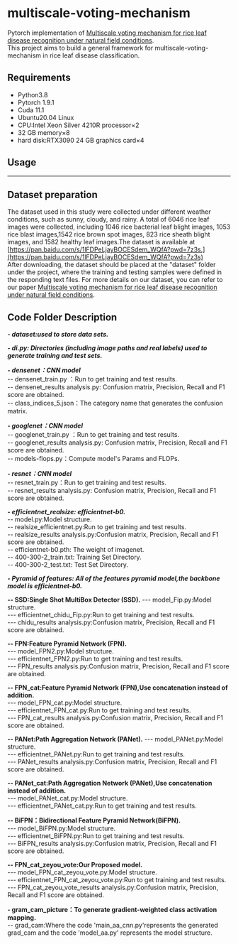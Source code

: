 # multiscale-voting-mechanism
Pytorch implementation of [Multiscale voting mechanism for rice leaf disease recognition under natural field conditions](https://doi.org/10.1002/int.23081).  
This project aims to build a general framework for multiscale-voting-mechanism in rice leaf disease classification.  
## Requirements
* Python3.8  
* Pytorch 1.9.1  
* Cuda 11.1  
* Ubuntu20.04 Linux  
* CPU:Intel Xeon Silver 4210R processor×2  
* 32 GB memory×8  
* hard disk:RTX3090 24 GB graphics card×4  


## Usage
------
## Dataset preparation
The dataset used in this study were collected under different weather conditions, such as sunny, cloudy, and rainy. A total of 6046 rice leaf images were collected, including 1046 rice bacterial leaf blight images, 1053 rice blast images,1542 rice brown spot images, 823 rice sheath blight images, and 1582 healthy leaf images.The dataset is available at [https://pan.baidu.com/s/1lFDPeLjayBOCESdem_WQfA?pwd=7z3s.](https://pan.baidu.com/s/1lFDPeLjayBOCESdem_WQfA?pwd=7z3s)  
After downloading, the dataset should be placed at the "dataset" folder under the project, where the training and testing samples were defined in the responding text files.
For more details on our dataset, you can refer to our paper [Multiscale voting mechanism for rice leaf disease recognition under natural field conditions](https://doi.org/10.1002/int.23081). 

## Code Folder Description  
***- dataset:used to store data sets.***  
  
***- di.py: Directories (including image paths and real labels) used to generate training and test sets.***  
  
***- densenet：CNN model***    
-- densenet_train.py ：Run to get training and test results.  
-- densenet_results analysis.py: Confusion matrix, Precision, Recall and F1 score are obtained.  
-- class_indices_5.json：The category name that generates the confusion matrix.    
  
***- googlenet：CNN model***  
-- googlenet_train.py ：Run to get training and test results.  
-- googlenet_results analysis.py: Confusion matrix, Precision, Recall and F1 score are obtained.  
-- models-flops.py：Compute model's Params and FLOPs.  
  
***- resnet：CNN model***  
-- resnet_train.py：Run to get training and test results.  
-- resnet_results analysis.py: Confusion matrix, Precision, Recall and F1 score are obtained.  
  
***- efficientnet_realsize: efficientnet-b0.***    
-- model.py:Model structure.  
-- realsize_efficientnet.py:Run to get training and test results.  
-- realsize_results analysis.py:Confusion matrix, Precision, Recall and F1 score are obtained.  
-- efficientnet-b0.pth: The weight of imagenet.  
-- 400-300-2_train.txt: Training Set Directory.  
-- 400-300-2_test.txt: Test Set Directory.  


***- Pyramid of features: All of the features pyramid model,the backbone model is efficientnet-b0.***  
  
**-- SSD:Single Shot MultiBox Detector (SSD).** 
--- model_Fip.py:Model structure.  
--- efficientnet_chidu_Fip.py:Run to get training and test results.  
--- chidu_results analysis.py:Confusion matrix, Precision, Recall and F1 score are obtained.  
  
**-- FPN:Feature Pyramid Network (FPN).**  
--- model_FPN2.py:Model structure.  
--- efficientnet_FPN2.py:Run to get training and test results.  
--- FPN_results analysis.py:Confusion matrix, Precision, Recall and F1 score are obtained.  
  
**-- FPN_cat:Feature Pyramid Network (FPN),Use concatenation instead of addition.**  
--- model_FPN_cat.py:Model structure.  
--- efficientnet_FPN_cat.py:Run to get training and test results.  
--- FPN_cat_results analysis.py:Confusion matrix, Precision, Recall and F1 score are obtained.  
  
**-- PANet:Path Aggregation Network (PANet).**
--- model_PANet.py:Model structure.  
--- efficientnet_PANet.py:Run to get training and test results.  
--- PANet_results analysis.py:Confusion matrix, Precision, Recall and F1 score are obtained.  
  
**-- PANet_cat:Path Aggregation Network (PANet),Use concatenation instead of addition.**   
--- model_PANet_cat.py:Model structure.  
--- efficientnet_PANet_cat.py:Run to get training and test results.    

**-- BiFPN：Bidirectional Feature Pyramid Network(BiFPN).**  
--- model_BiFPN.py:Model structure.  
--- efficientnet_BiFPN.py:Run to get training and test results.  
--- BiFPN_results analysis.py:Confusion matrix, Precision, Recall and F1 score are obtained.  
  
**-- FPN_cat_zeyou_vote:Our Proposed model.**   
--- model_FPN_cat_zeyou_vote.py:Model structure.  
--- efficientnet_FPN_cat_zeyou_vote.py:Run to get training and test results.  
--- FPN_cat_zeyou_vote_results analysis.py:Confusion matrix, Precision, Recall and F1 score are obtained.  

**- gram_cam_picture：To generate gradient‐weighted class activation mapping.**  
-- grad_cam:Where the code 'main_aa_cnn.py'represents the generated grad_cam and the code 'model_aa.py' represents the model structure.  
 


 
